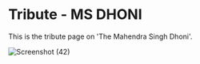 # Tribute - MS DHONI

This is the tribute page on 'The Mahendra Singh Dhoni'.

![Screenshot (42)](https://github.com/Kanikaagarwal7/TributePage/assets/99046673/87471e38-aafd-4443-89b5-61e47776660f)

